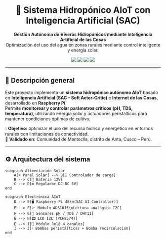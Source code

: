 <h1 align="center">🌿 Sistema Hidropónico AIoT con Inteligencia Artificial (SAC)</h1>

<p align="center">
  <b>Gestión Autónoma de Viveros Hidropónicos mediante Inteligencia Artificial de las Cosas</b><br>
  Optimización del uso del agua en zonas rurales mediante control inteligente y energía solar.
</p>

<p align="center">
  <img src="https://img.shields.io/badge/Python-3.10-blue?logo=python">
  <img src="https://img.shields.io/badge/Raspberry%20Pi-4B-red?logo=raspberrypi">
  <img src="https://img.shields.io/badge/AI-SAC%20Algorithm-green?logo=tensorflow">
  <img src="https://img.shields.io/badge/License-MIT-yellow?logo=open-source-initiative">
</p>

---

## 🧩 Descripción general

Este proyecto implementa un **sistema hidropónico autónomo AIoT** basado en **Inteligencia Artificial (SAC – Soft Actor-Critic)** e **Internet de las Cosas**, desarrollado en **Raspberry Pi**.  
Permite **monitorear y controlar parámetros críticos (pH, TDS, temperatura)**, utilizando energía solar y actuadores peristálticos para mantener condiciones óptimas de cultivo.

💧 **Objetivo:** optimizar el uso del recurso hídrico y energético en entornos rurales con limitaciones de conectividad.  
📍 **Validado en:** Comunidad de Mantoclla, distrito de Anta, Cusco – Perú.

---

## ⚙️ Arquitectura del sistema


    subgraph Alimentación Solar
        A[☀️ Panel Solar] --> B[🔋 Controlador de carga]
        B --> C[🔋 Batería 12V]
        C --> D[⚙️ Regulador DC-DC 5V]
    end

    subgraph Electrónica AIoT
        D --> E[🖥️ Raspberry Pi 4B\n(SAC AI Controller)]
        E --> F[📈 Módulo ADS1015\nLectura analógica I2C]
        F --> G[🌿 Sensores pH / TDS / DHT11]
        E --> H[📟 LCD I2C (PCF8574)]
        E --> I[🔌 Módulo Relé 4 canales]
        I --> J[💧 Bombas peristálticas + Bomba recirculación]
    end

